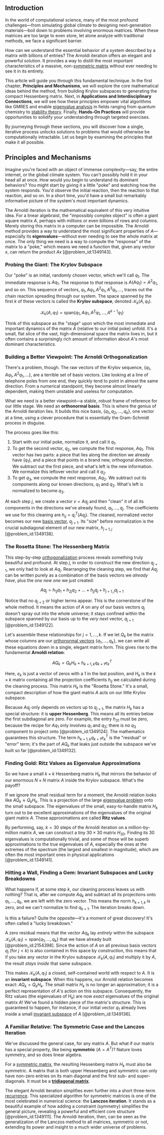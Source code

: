 ## Introduction
In the world of computational science, many of the most profound challenges—from simulating global climate to designing next-generation materials—boil down to problems involving enormous matrices. When these matrices are too large to even store, let alone analyze with traditional methods, we face a significant barrier.

How can we understand the essential behavior of a system described by a matrix with billions of entries? The Arnoldi iteration offers an elegant and powerful solution. It provides a way to distill the most important characteristics of a massive, non-[symmetric matrix](@article_id:142636) without ever needing to see it in its entirety.

This article will guide you through this fundamental technique. In the first chapter, **Principles and Mechanisms**, we will explore the core mathematical ideas behind the method, from building Krylov subspaces to generating the compact Hessenberg matrix. Next, in **Applications and Interdisciplinary Connections**, we will see how these principles empower vital algorithms like GMRES and enable [eigenvalue analysis](@article_id:272674) in fields ranging from quantum chemistry to [stability theory](@article_id:149463). Finally, **Hands-On Practices** will provide opportunities to solidify your understanding through targeted exercises.

By journeying through these sections, you will discover how a single, iterative process unlocks solutions to problems that would otherwise be computationally intractable. Let us begin by examining the principles that make it all possible.

## Principles and Mechanisms

Imagine you're faced with an object of immense complexity—say, the entire internet, or the global climate system. You can't possibly hold it in your head all at once. How would you begin to understand its dominant behaviors? You might start by giving it a little "poke" and watching how the system responds. You'd observe the initial reaction, then the reaction to that reaction, and so on. In a short time, you'd have a small but remarkably informative picture of the system's most important dynamics.

The Arnoldi iteration is the mathematical equivalent of this very intuitive idea. For a linear algebraist, the "impossibly complex object" is often a giant square matrix $A$, perhaps with millions or even billions of rows and columns. Merely storing this matrix in a computer can be impossible. The Arnoldi method provides a way to understand the most significant properties of $A$—especially its **eigenvalues**—without ever needing to see the whole matrix at once. The only thing we need is a way to compute the "response" of the matrix to a "poke," which means we need a function that, given any vector $x$, can return the product $Ax$ [@problem_id:1349143].

### Probing the Giant: The Krylov Subspace

Our "poke" is an initial, randomly chosen vector, which we'll call $q_1$. The immediate response is $Aq_1$. The response to *that* response is $A(Aq_1) = A^2 q_1$, and so on. This sequence of vectors, $q_1, A q_1, A^2 q_1, A^3 q_1, \ldots$, traces out the chain reaction spreading through our system. The space spanned by the first $k$ of these vectors is called the **Krylov subspace**, denoted $\mathcal{K}_k(A, q_1)$.

$$
\mathcal{K}_k(A, q_1) = \text{span}\{q_1, A q_1, A^2 q_1, \dots, A^{k-1} q_1\}
$$

Think of this subspace as the "stage" upon which the most immediate and important dynamics of the matrix $A$ (relative to our initial poke) unfold. It's a small, flat slice of the vast, high-dimensional space the matrix lives in, but it often contains a surprisingly rich amount of information about $A$'s most dominant characteristics.

### Building a Better Viewpoint: The Arnoldi Orthogonalization

There's a problem, though. The raw vectors of the Krylov sequence, $\{q_1, A q_1, A^2 q_1, \ldots\}$, are a terrible set of basis vectors. Like looking at a line of telephone poles from one end, they quickly tend to point in almost the same direction. From a numerical standpoint, they become almost linearly dependent, making them unstable and useless for computation.

What we need is a better viewpoint—a stable, robust frame of reference for our little stage. We need an **orthonormal basis**. This is where the genius of the Arnoldi iteration lies. It builds this nice basis, $\{q_1, q_2, \dots, q_k\}$, one vector at a time, using a clever procedure that is essentially the Gram-Schmidt process in disguise.

The process goes like this:
1.  Start with our initial poke, normalize it, and call it $q_1$.
2.  To get the second vector, $q_2$, we compute the first response, $Aq_1$. This vector has two parts: a piece that lies along the direction we already have ($q_1$), and a piece that points in a brand new, orthogonal direction. We subtract out the first piece, and what's left is the new information. We normalize this leftover vector and call it $q_2$.
3.  To get $q_3$, we compute the next response, $Aq_2$. We subtract out its components along our known directions, $q_1$ and $q_2$. What's left is normalized to become $q_3$.

At each step $j$, we create a vector $v = Aq_j$ and then "clean" it of all its components in the directions we've already found, $q_1, \dots, q_j$. The coefficients we use for this cleaning are $h_{ij} = q_i^T (Aq_j)$. The cleaned, normalized vector becomes our new [basis vector](@article_id:199052), $q_{j+1}$. Its "size" before normalization is the crucial subdiagonal element of our new matrix, $h_{j+1, j}$ [@problem_id:1349138].

### The Rosetta Stone: The Hessenberg Matrix

This step-by-step [orthogonalization](@article_id:148714) process reveals something truly beautiful and profound. At step $j$, in order to construct the new direction $q_{j+1}$, we only had to look at $Aq_j$. Rearranging the cleaning step, we find that $Aq_j$ can be written purely as a combination of the basis vectors we *already have*, plus the *one new one* we just created:

$$
A q_j = h_{1j} q_1 + h_{2j} q_2 + \dots + h_{jj} q_j + h_{j+1,j} q_{j+1}
$$

Notice that no $q_{j+2}$ or higher terms appear. This is the cornerstone of the whole method. It means the action of $A$ on any of our basis vectors $q_j$ doesn't spray out into the whole universe; it stays confined within the subspace spanned by our basis up to the *very next* vector, $q_{j+1}$ [@problem_id:1349122].

Let's assemble these relationships for $j=1, \dots, k$. If we let $Q_k$ be the matrix whose columns are our [orthonormal vectors](@article_id:151567) $\{q_1, \dots, q_k\}$, we can write all these equations down in a single, elegant matrix form. This gives rise to the fundamental **Arnoldi relation**:

$$
A Q_k = Q_k H_k + h_{k+1,k} q_{k+1} e_k^T
$$

Here, $e_k$ is just a vector of zeros with a 1 in the last position, and $H_k$ is the $k \times k$ matrix containing all the projection coefficients $h_{ij}$ we calculated during the cleaning process. This matrix $H_k$ is the "Rosetta Stone." It's a small, compact description of how the giant matrix $A$ acts on our little Krylov subspace.

Because $Aq_j$ only depends on vectors up to $q_{j+1}$, the matrix $H_k$ has a special structure: it is **upper Hessenberg**. This means all its entries below the first subdiagonal are zero. For example, the entry $h_{31}$ must be zero, because the recipe for $Aq_1$ only involves $q_1$ and $q_2$; there is no $q_3$ component to project onto [@problem_id:1349124]. The mathematics guarantees this structure. The term $h_{k+1,k} q_{k+1} e_k^T$ is the "residual" or "error" term; it's the part of $AQ_k$ that leaks just outside the subspace we've built so far [@problem_id:1349132].

### Finding Gold: Ritz Values as Eigenvalue Approximations

So we have a small $k \times k$ Hessenberg matrix $H_k$ that mirrors the behavior of our enormous $N \times N$ matrix $A$ inside the Krylov subspace. What's the payoff?

If we ignore the small residual term for a moment, the Arnoldi relation looks like $A Q_k \approx Q_k H_k$. This is a projection of the large [eigenvalue problem](@article_id:143404) onto the small subspace. The eigenvalues of the small, easy-to-handle matrix $H_k$ turn out to be excellent approximations of the eigenvalues of the original giant matrix $A$. These approximations are called **Ritz values**.

By performing, say, $k=30$ steps of the Arnoldi iteration on a million-by-million matrix $A$, we can construct a tiny $30 \times 30$ matrix $H_{30}$. Finding its 30 eigenvalues is computationally trivial, and some of those will be superb approximations to the true eigenvalues of $A$, especially the ones at the extremes of the spectrum (the largest and smallest in magnitude), which are often the most important ones in physical applications [@problem_id:1349141].

### Hitting a Wall, Finding a Gem: Invariant Subspaces and Lucky Breakdowns

What happens if, at some step $k$, our cleaning process leaves us with nothing? That is, after we compute $Aq_k$ and subtract all its projections onto $q_1, \dots, q_k$, we are left with the zero vector. This means the norm $h_{k+1,k}$ is zero, and we can't normalize to find $q_{k+1}$. The iteration breaks down.

Is this a failure? Quite the opposite—it's a moment of great discovery! It's often called a "lucky breakdown."

A zero residual means that the vector $Aq_k$ lay *entirely* within the subspace $\mathcal{K}_k(A, q_1) = \text{span}\{q_1, \dots, q_k\}$ that we have already built [@problem_id:2154398]. Since the action of $A$ on all previous basis vectors $q_j$ (for $j < k$) is also contained in this space by construction, this means that if you take any vector in the Krylov subspace $\mathcal{K}_k(A, q_1)$ and multiply it by $A$, the result *stays inside* that same subspace.

This makes $\mathcal{K}_k(A, q_1)$ a closed, self-contained world with respect to $A$. It is an **invariant subspace**. When this happens, our Arnoldi relation becomes exact: $A Q_k = Q_k H_k$. The small matrix $H_k$ is no longer an approximation; it is a perfect representation of $A$'s action on this subspace. Consequently, the Ritz values (the eigenvalues of $H_k$) are now *exact* eigenvalues of the original matrix $A$! We've found a hidden piece of the matrix's structure. This is guaranteed to happen, for instance, if our initial vector $q_1$ already lives inside a small [invariant subspace](@article_id:136530) of $A$ [@problem_id:1349136].

### A Familiar Relative: The Symmetric Case and the Lanczos Iteration

We've discussed the general case, for any matrix $A$. But what if our matrix has a special property, like being **symmetric** ($A = A^T$)? Nature loves symmetry, and so does linear algebra.

For a [symmetric matrix](@article_id:142636), the resulting Hessenberg matrix $H_k$ must also be symmetric. A matrix that is both upper Hessenberg and symmetric can only have non-zero entries on its main diagonal and the first sub- and super-diagonals. It must be a **[tridiagonal matrix](@article_id:138335)**.

The elegant Arnoldi iteration simplifies even further into a short three-term [recurrence](@article_id:260818). This specialized algorithm for symmetric matrices is one of the most celebrated in numerical science: the **Lanczos iteration**. It stands as a beautiful example of how adding a constraint (symmetry) simplifies the general picture, revealing a powerful and efficient core structure [@problem_id:1349111]. The Arnoldi iteration, then, can be seen as the generalization of the Lanczos method to all matrices, symmetric or not, extending its power and insight to a much wider universe of problems.